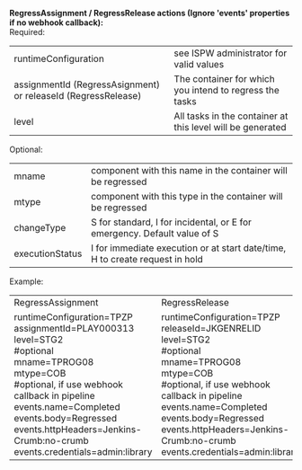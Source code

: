 **RegressAssignment / RegressRelease actions (Ignore 'events' properties if no webhook callback):**  
Required:

|     |     |
| --- | --- |
| runtimeConfiguration | see ISPW administrator for valid values |
| assignmentId (RegressAsignment) or releaseId (RegressRelease) | The container for which you intend to regress the tasks |
| level | All tasks in the container at this level will be generated |

Optional:

|     |     |
| --- | --- |
| mname | component with this name in the container will be regressed |
| mtype | component with this type in the container will be regressed |
| changeType | S for standard, I for incidental, or E for emergency. Default value of S |
| executionStatus | I for immediate execution or at start date/time, H to create request in hold |

Example:

|     |     |
| --- | --- |
| RegressAssignment | RegressRelease |
| runtimeConfiguration=TPZP  <br>assignmentId=PLAY000313  <br>level=STG2  <br>#optional  <br>mname=TPROG08  <br>mtype=COB  <br>#optional, if use webhook callback in pipeline  <br>events.name=Completed  <br>events.body=Regressed  <br>events.httpHeaders=Jenkins-Crumb:no-crumb  <br>events.credentials=admin:library | runtimeConfiguration=TPZP  <br>releaseId=JKGENRELID  <br>level=STG2  <br>#optional  <br>mname=TPROG08  <br>mtype=COB  <br>#optional, if use webhook callback in pipeline  <br>events.name=Completed  <br>events.body=Regressed  <br>events.httpHeaders=Jenkins-Crumb:no-crumb  <br>events.credentials=admin:library |

